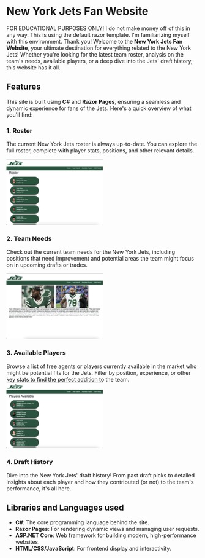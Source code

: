# New York Jets Fan Website 

FOR EDUCATIONAL PURPOSES ONLY! I do not make money off of this in any way. This is using the default razor template. I'm familiarizing myself with this environment. Thank you!
Welcome to the **New York Jets Fan Website**, your ultimate destination for everything related to the New York Jets! Whether you're looking for the latest team roster, analysis on the team's needs, available players, or a deep dive into the Jets' draft history, this website has it all.

## Features

This site is built using **C#** and **Razor Pages**, ensuring a seamless and dynamic experience for fans of the Jets. Here's a quick overview of what you'll find:

### 1. **Roster**
The current New York Jets roster is always up-to-date. You can explore the full roster, complete with player stats, positions, and other relevant details.

<img src="./BlazorApp1/ReadMeImages/CurrentRoster.png" alt="Roster" width="50%" />

### 2. **Team Needs**
Check out the current team needs for the New York Jets, including positions that need improvement and potential areas the team might focus on in upcoming drafts or trades.

<img src="./BlazorApp1/ReadMeImages/TeamNeeds.png" alt="Team Needs" width="50%" />

### 3. **Available Players**
Browse a list of free agents or players currently available in the market who might be potential fits for the Jets. Filter by position, experience, or other key stats to find the perfect addition to the team.
<img src="./BlazorApp1/ReadMeImages/PlayersAvailable.png" alt="Available Players" width="50%" />

### 4. **Draft History**
Dive into the New York Jets' draft history! From past draft picks to detailed insights about each player and how they contributed (or not) to the team's performance, it's all here.

## Libraries and Languages used

- **C#**: The core programming language behind the site.
- **Razor Pages**: For rendering dynamic views and managing user requests.
- **ASP.NET Core**: Web framework for building modern, high-performance websites.
- **HTML/CSS/JavaScript**: For frontend display and interactivity.
